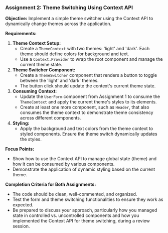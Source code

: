 ### Assignment 2: Theme Switching Using Context API

**Objective:**
Implement a simple theme switcher using the Context API to dynamically change themes across the application.

**Requirements:**

1. **Theme Context Setup:**
    - Create a `ThemeContext` with two themes: 'light' and 'dark'. Each theme should define colors for background and text.
    - Use a `Context.Provider` to wrap the root component and manage the current theme state.
2. **Theme Switcher Component:**
    - Create a `ThemeSwitcher` component that renders a button to toggle between the 'light' and 'dark' themes.
    - The button click should update the context's current theme state.
3. **Consuming Context:**
    - Update the `UserForm` component from Assignment 1 to consume the `ThemeContext` and apply the current theme's styles to its elements.
    - Create at least one more component, such as `Header`, that also consumes the theme context to demonstrate theme consistency across different components.
4. **Styling:**
    - Apply the background and text colors from the theme context to styled components. Ensure the theme switch dynamically updates the styles.

**Focus Points:**

- Show how to use the Context API to manage global state (theme) and how it can be consumed by various components.
- Demonstrate the application of dynamic styling based on the current theme.

**Completion Criteria for Both Assignments:**

- The code should be clean, well-commented, and organized.
- Test the form and theme switching functionalities to ensure they work as expected.
- Be prepared to discuss your approach, particularly how you managed state in controlled vs. uncontrolled components and how you implemented the Context API for theme switching, during a review session.